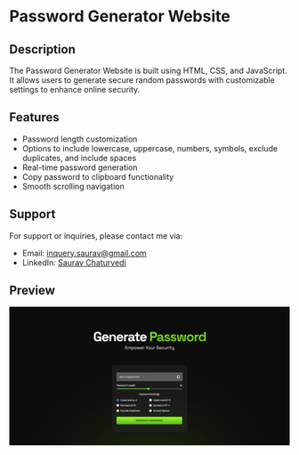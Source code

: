 # Password Generator Website

## Description
The Password Generator Website is built using HTML, CSS, and JavaScript. It allows users to generate secure random passwords with customizable settings to enhance online security.

## Features
- Password length customization
- Options to include lowercase, uppercase, numbers, symbols, exclude duplicates, and include spaces
- Real-time password generation
- Copy password to clipboard functionality
- Smooth scrolling navigation

## Support
For support or inquiries, please contact me via:
- Email: inquery.saurav@gmail.com
- LinkedIn: [Saurav Chaturvedi](https://www.linkedin.com/in/isaurav/)

## Preview
![Password Generator Preview](assets/img/generatepreview.png)
